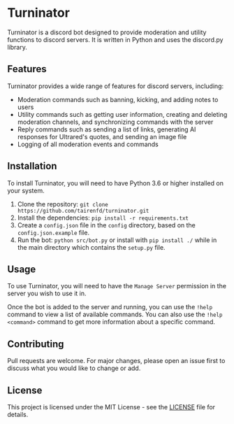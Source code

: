 # Turninator

Turninator is a discord bot designed to provide moderation and utility functions to discord servers. It is written in Python and uses the discord.py library.

## Features

Turninator provides a wide range of features for discord servers, including:

- Moderation commands such as banning, kicking, and adding notes to users
- Utility commands such as getting user information, creating and deleting moderation channels, and synchronizing commands with the server
- Reply commands such as sending a list of links, generating AI responses for Ultrared's quotes, and sending an image file
- Logging of all moderation events and commands

## Installation

To install Turninator, you will need to have Python 3.6 or higher installed on your system.

1. Clone the repository: `git clone https://github.com/tairenfd/turninator.git`
2. Install the dependencies: `pip install -r requirements.txt`
3. Create a `config.json` file in the `config` directory, based on the `config.json.example` file.
4. Run the bot: `python src/bot.py` or install with `pip install ./` while in the main directory which contains the `setup.py` file.

## Usage

To use Turninator, you will need to have the `Manage Server` permission in the server you wish to use it in.

Once the bot is added to the server and running, you can use the `!help` command to view a list of available commands. You can also use the `!help <command>` command to get more information about a specific command.

## Contributing

Pull requests are welcome. For major changes, please open an issue first to discuss what you would like to change or add.

## License

This project is licensed under the MIT License - see the [LICENSE](LICENSE) file for details.
